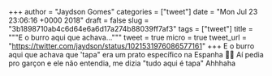 
+++
author = "Jaydson Gomes"
categories = ["tweet"]
date = "Mon Jul 23 23:06:16 +0000 2018"
draft = false
slug = "3b1898710ab4c6d64e6a6d17a274b88039ff7af3"
tags = ["tweet"]
title = """E o burro aqui que achava..."""
tweet = true
micro = true
tweet_url = "https://twitter.com/jaydson/status/1021531976086577161"
+++
E o burro aqui que achava que 'tapa" era um prato específico na Espanha 🤣😅
Aí pedia pro garçon e ele não entendia, me dizia "tudo aqui é tapa" Ahhhaha
